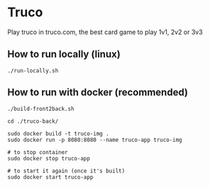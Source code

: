 # Truco

Play truco in truco.com, the best card game to play 1v1, 2v2 or 3v3

## How to run locally (linux)

```shell
./run-locally.sh
```

## How to run with docker (recommended)

```shell
./build-front2back.sh

cd ./truco-back/

sudo docker build -t truco-img .
sudo docker run -p 8080:8080 --name truco-app truco-img

# to stop container
sudo docker stop truco-app

# to start it again (once it's built)
sudo docker start truco-app
```


